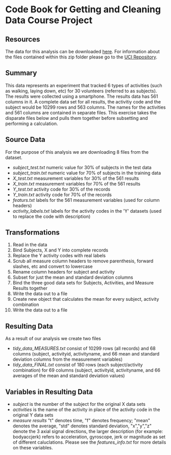 Code Book for Getting and Cleaning Data Course Project
======================================================
## Resources
The data for this analysis can be downloaded <a href="https://d396qusza40orc.cloudfront.net/getdata%2Fprojectfiles%2FUCI%20HAR%20Dataset.zip" title="Data Link">here</a>. For information about the files contained within this zip folder please go to the <a href="http://archive.ics.uci.edu/ml/datasets/Human+Activity+Recognition+Using+Smartphones">UCI Repository</a>.

## Summary
This data represents an experiment that tracked 6 types of activities (such as walking, laying down, etc) for 30 volunteers (referred to as subjects). The results were collected using a smartphone. The results data has 561 columns in it. A complete data set for all results, the activitiy code and the subject would be 10299 rows and 563 columns. The names for the activities and 561 columns are contained in separate files. This exercise takes the disparate files below and pulls them together before subsetting and performing a calculation.

## Source Data
For the purpose of this analysis we are downloading 8 files from the dataset. 
- *subject_test.txt* numeric value for 30% of subjects in the test data
- *subject_train.txt* numeric value for 70% of subjects in the training data
- *X_test.txt* measurement variables for 30% of the 561 results
- *X_train.txt* measurement variables for 70% of the 561 results
- *Y_test.txt* activity code for 30% of the records
- *Y_train.txt* activity code for 70% of the records
- *featurs.txt* labels for the 561 measurement variables (used for column headers)
- *activity_labels.txt* labels for the activity codes in the 'Y' datasets (used to replace the code with description)

## Transformations
1. Read in the data
2. Bind Subjects, X and Y into complete records
3. Replace the Y activity codes with real labels
4. Scrub all measure column headers to remove parenthesis, forward slashes, etc and convert to lowercase
5. Rename column headers for subject and activity
6. Subset for just the mean and standard deviation columns
7. Bind the three good data sets for Subjects, Activities, and Measure Results together
8. Write the data out to a file
9. Create new object that calculates the mean for every subject, activity combination
10. Write the data out to a file

## Resulting Data
As a result of our analysis we create two files
- *tidy_data_MEASURES.txt* consist of 10299 rows (all records) and 68 columns (subject, activityid, activityname, and 66 mean and standard deviation columns from the measurement variables)
- *tidy_data_FINAL.txt* consist of 180 rows (each subject/activity combination) for 69 columns (subject, activityid, activityname, and 66 averages of the mean and standard deviation values) 

## Variables in Resulting Data
- *subject* is the number of the subject for the original X data sets
- *activities* is the name of the activity in place of the activity code in the original Y data sets
- *measure results* "t" denotes time, "f" denotes frequency; "mean" denotes the average, "std" denotes standard deviation, "x","y","z" denote the 3 axial signal directions, the larger description (for example: bodyaccjerk) refers to acceleration, gyroscope, jerk or magnitude as set of different caluclations. Please see the *features_info.txt* for more details on these variables.
